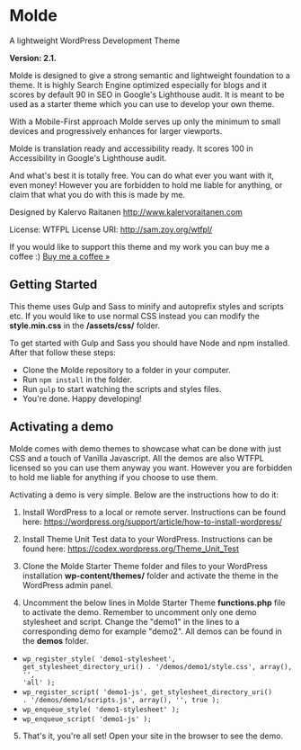 # Molde
A lightweight WordPress Development Theme

<strong>Version: 2.1.</strong>

Molde is designed to give a strong semantic and lightweight foundation to a theme.
It is highly Search Engine optimized especially for blogs and it scores by default 90 in SEO in Google's Lighthouse audit.
It is meant to be used as a starter theme which you can use to develop your own theme.

With a Mobile-First approach Molde serves up only the minimum to small devices and progressively enhances for larger viewports.

Molde is translation ready and accessibility ready. It scores 100 in Accessibility in Google's Lighthouse audit.

And what's best it is totally free. You can do what ever you want with it, even money! However you are forbidden to hold me liable for anything, or claim that what you do with this is made by me.

Designed by Kalervo Raitanen
http://www.kalervoraitanen.com

License: WTFPL
License URI: http://sam.zoy.org/wtfpl/

If you would like to support this theme and my work you can buy me a coffee :) <a href="https://www.buymeacoffee.com/kalervoraitanen" target="_blank">Buy me a coffee &raquo;</a>

<h2>Getting Started</h2>
<p>This theme uses Gulp and Sass to minify and autoprefix styles and scripts etc. If you would like to use normal CSS instead you can
modify the <strong>style.min.css</strong> in the <strong>/assets/css/</strong> folder.</p>
<p>To get started with Gulp and Sass you should have Node and npm installed. After that follow these steps:</p>
<ul>
<li>Clone the Molde repository to a folder in your computer.</li>
<li>Run <code>npm install</code> in the folder.</li>
<li>Run <code>gulp</code> to start watching the scripts and styles files.</li>
<li>You're done. Happy developing!</li>
</ul>

<h2>Activating a demo</h2>
Molde comes with demo themes to showcase what can be done with just CSS and a touch of Vanilla Javascript. All the demos are also WTFPL licensed so you can use them anyway you want. However you are forbidden to hold me liable for anything if you choose to use them.

Activating a demo is very simple. Below are the instructions how to do it:

1. Install WordPress to a local or remote server. Instructions can be found here: https://wordpress.org/support/article/how-to-install-wordpress/

2. Install Theme Unit Test data to your WordPress. Instructions can be found here: https://codex.wordpress.org/Theme_Unit_Test

3. Clone the Molde Starter Theme folder and files to your WordPress installation <strong>wp-content/themes/</strong> folder and activate the theme in the WordPress admin panel.

4. Uncomment the below lines in Molde Starter Theme <strong>functions.php</strong> file to activate the demo. Remember to uncomment only one demo stylesheet and script. Change the "demo1" in the lines to a corresponding demo for example "demo2". All demos can be found in the <strong>demos</strong> folder.
- <code>wp_register_style( 'demo1-stylesheet', get_stylesheet_directory_uri() . '/demos/demo1/style.css', array(), '', 'all' );</code>
- <code>wp_register_script( 'demo1-js', get_stylesheet_directory_uri() . '/demos/demo1/scripts.js', array(), '', true );</code>
- <code>wp_enqueue_style( 'demo1-stylesheet' );</code>
- <code>wp_enqueue_script( 'demo1-js' );</code>

5. That's it, you're all set! Open your site in the browser to see the demo.